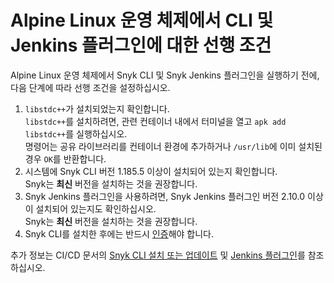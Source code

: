 # Alpine Linux 운영 체제에서 CLI 및 Jenkins 플러그인에 대한 선행 조건

Alpine Linux 운영 체제에서 Snyk CLI 및 Snyk Jenkins 플러그인을 실행하기 전에, 다음 단계에 따라 선행 조건을 설정하십시오.

1. `libstdc++`가 설치되었는지 확인합니다.\
   `libstdc++`를 설치하려면, 관련 컨테이너 내에서 터미널을 열고 `apk add libstdc++`를 실행하십시오.\
   명령어는 공유 라이브러리를 컨테이너 환경에 추가하거나 `/usr/lib`에 이미 설치된 경우 `OK`를 반환합니다.&#x20;
2. 시스템에 Snyk CLI 버전 1.185.5 이상이 설치되어 있는지 확인합니다.\
   Snyk는 **최신** 버전을 설치하는 것을 권장합니다.&#x20;
3. Snyk Jenkins 플러그인을 사용하려면, Snyk Jenkins 플러그인 버전 2.10.0 이상이 설치되어 있는지도 확인하십시오.\
   Snyk는 **최신** 버전을 설치하는 것을 권장합니다.&#x20;
4. Snyk CLI를 설치한 후에는 반드시 [인증](https://docs.snyk.io/snyk-cli/authenticate-the-cli-with-your-account)해야 합니다.

추가 정보는 CI/CD 문서의 [Snyk CLI 설치 또는 업데이트](./) 및 [Jenkins 플러그인](../../scm-ide-and-ci-cd-integrations/snyk-ci-cd-integrations/jenkins-plugin-integration-with-snyk.md)를 참조하십시오.